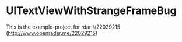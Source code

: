 # UITextViewWithStrangeFrameBug

This is the example-project for rdar://22029215	(http://www.openradar.me/22029215)
